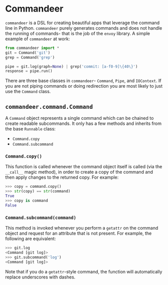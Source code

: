 # Commandeer

`commandeer` is a DSL for creating beautiful apps that leverage
the command line in Python. `commandeer` purely generates commands
and does not handle the running of commands- that is the job of
the `envoy` library. A simple example of `commandeer` at work:

```python
from commandeer import *
git = Command('git')
grep = Command('grep')

pipe = git.log(graph=None) | grep('commit: [a-f0-9]\{40\}')
response = pipe.run()
```

There are three base classes in `commandeer`- `Command`, `Pipe`,
and `IOContext`. If you are not piping commands or doing
redirection you are most likely to just use the `Command`
class.

## `commandeer.command.Command`

A `Command` object represents a single command which can be
chained to create readable subcommands. It only has a few
methods and inherits from the base `Runnable` class:

 - `Command.copy`
 - `Command.subcommand`

### `Command.copy()`

This function is called whenever the command object itself
is called (via the `__call__` magic method), in order to
create a copy of the command and then apply changes to
the returned copy. For example:

```python
>>> copy = command.copy()
>>> str(copy) == str(command)
True
>>> copy is command
False
```

### `Command.subcommand(command)`

This method is invoked whenever you perform a `getattr` on
the command object and request for an attribute that is not
present. For example, the following are equivalent:

```python
>>> git.log
<Command [git log]>
>>> git.subcommand('log')
<Command [git log]>
```

Note that if you do a `getattr`-style command, the function
will automatically replace underscores with dashes.
